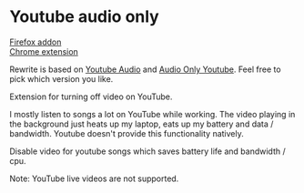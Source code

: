 Youtube audio only
=============

[Firefox addon](https://addons.mozilla.org/firefox/addon/youtube-audio_only/)  
[Chrome extension](https://chrome.google.com/webstore/detail/aommfmmbfgomgfndghgedemfdeidldbb/)  

Rewrite is based on [Youtube Audio](https://github.com/animeshkundu/youtube-audio) and [Audio Only Youtube](https://github.com/Ashish-Bansal/audio-only-youtube). Feel free to pick which version you like.

Extension for turning off video on YouTube.

I mostly listen to songs a lot on YouTube while working. The video playing in the background just heats up my laptop, eats up my battery and data / bandwidth. Youtube doesn't provide this functionality natively.

Disable video for youtube songs which saves battery life and bandwidth / cpu.

Note: YouTube live videos are not supported.
